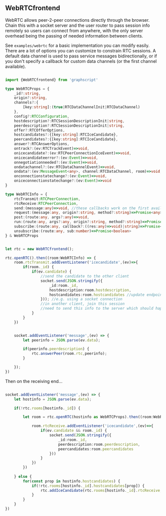 ## WebRTCfrontend

WebRTC allows peer-2-peer connections directly through the browser. Chain this with a socket server and the user router to pass session info remotely so users can connect from anywhere, with the only server overhead being the passing of needed information between clients. 

See `examples/webrtc` for a basic implementation you can modify easily. There are a lot of options you can customize to constrain RTC sessions. A default data channel is used to pass service messages bidirectionally, or if you don't specify a callback for custom data channels (or the first channel available).

```ts

import {WebRTCfrontend} from 'graphscript'

type WebRTCProps = {
    _id?:string,
    origin?:string,
    channels?:{
        [key:string]:(true|RTCDataChannelInit|RTCDataChannel)
    },
    config?:RTCConfiguration,
    hostdescription?:RTCSessionDescriptionInit|string,
    peerdescription?:RTCSessionDescriptionInit|string,
    offer?:RTCOfferOptions,
    hostcandidates?:{[key:string]:RTCIceCandidate},
    peercandidates?:{[key:string]:RTCIceCandidate},
    answer?:RTCAnswerOptions,
    ontrack?:(ev:RTCTrackEvent)=>void,
    onicecandidate?:(ev:RTCPeerConnectionIceEvent)=>void,
    onicecandidateerror?:(ev:Event)=>void,
    onnegotiationneeded?:(ev:Event)=>void,
    ondatachannel?:(ev:RTCDataChannelEvent)=>void,
    ondata?:(ev:MessageEvent<any>, channel:RTCDataChannel, room)=>void,
    onconnectionstatechange?:(ev:Event)=>void,
    oniceconnectionstatechange?:(ev:Event)=>void
}

type WebRTCInfo = {
    rtcTransmit:RTCPeerConnection,
    rtcReceive:RTCPeerConnection,
    send:(message:any)=>void, //these callbacks work on the first available data channel to call to other webrtc services
    request:(message:any, origin?:string, method?:string)=>Promise<any>,
    post:(route:any, args?:any)=>void,
    run:(route:any, args?:any, origin?:string, method?:string)=>Promise<any>,
    subscribe:(route:any, callback?:((res:any)=>void)|string)=>Promise<number>,
    unsubscribe:(route:any, sub:number)=>Promise<boolean>
} & WebRTCProps


let rtc = new WebRTCfrontend();

rtc.openRTC().then((room:WebRTCInfo) => {
    room.rtcTransmit.addEventListener('icecandidate',(ev)=>{
        if(room._id) {
            if(ev.candidate) {
                //send the candidate to the other client
                socket.send(JSON.stringify({
                    _id:room._id,
                    hostdescription:room.hostdescription,
                    hostcandidates:room.hostcandidates //update endpoint with all of the host candidates
                })); //e.g. using a socket connection 
                //in another client, join this session
                //need to send this info to the server which should happen automatically via the userupdateloop
            }
        }
    })


    socket.addEventListener('message',(ev) => {
        let peerinfo = JSON.parse(ev.data);

        if(peerinfo.peerdescription) {
            rtc.answerPeer(room.rtc,peerinfo);
        }

    });
})

```

Then on the receiving end...
```ts

socket.addEventListener('message',(ev) => {
    let hostinfo = JSON.parse(ev.data);

    if(!rtc.rooms[hostinfo._id]) {

        let room = rtc.openRTC(hostinfo as WebRTCProps).then((room:WebRTCInfo) => {

            room.rtcReceive.addEventListener('icecandidate',(ev)=>{
                if(ev.candidate && room._id) {
                    socket.send(JSON.stringify({
                        _id:room._id,
                        peerdescription:room.peerdescription,
                        peercandidates:room.peercandidates
                    }))
                }
            })
        })
        
    } else {
        for(const prop in hostinfo.hostcandidates) {
            if(!rtc.rooms[hostinfo._id].hostcandidates[prop]) {
                rtc.addIceCandidate(rtc.rooms[hostinfo._id].rtcReceive, hostinfo.hostcandidates[prop])
            }
        }
    }
})


```